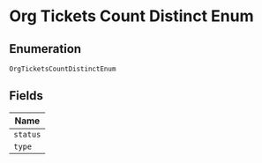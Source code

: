 
# Org Tickets Count Distinct Enum

## Enumeration

`OrgTicketsCountDistinctEnum`

## Fields

| Name |
|  --- |
| `status` |
| `type` |

